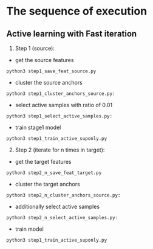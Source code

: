 # The sequence of execution

## Active learning with Fast iteration

1. Step 1 (source):
* get the source features
~~~~
python3 step1_save_feat_source.py
~~~~

* cluster the source anchors
~~~
python3 step1_cluster_anchors_source.py: 
~~~

* select active samples with ratio of 0.01
~~~
python3 step1_select_active_samples.py: 
~~~

* train stage1 model
~~~
python3 step1_train_active_suponly.py
~~~

2. Step 2 (iterate for n times in target):
* get the target features
~~~~
python3 step2_n_save_feat_target.py
~~~~

* cluster the target anchors
~~~
python3 step2_n_cluster_anchors_source.py: 
~~~

* additionally select active samples
~~~
python3 step2_n_select_active_samples.py: 
~~~

* train model
~~~
python3 step1_train_active_suponly.py
~~~
